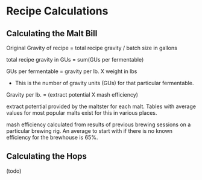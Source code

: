 Recipe Calculations
===================

Calculating the Malt Bill
-------------------------
Original Gravity of recipe = total recipe gravity / batch size in gallons

total recipe gravity in GUs = sum(GUs per fermentable)

GUs per fermentable = gravity per lb. X weight in lbs
- This is the number of gravity units (GUs) for that particular fermentable.

Gravity per lb. = (extract potential X mash efficiency)

extract potential
  provided by the maltster for each malt. Tables with average values for most popular malts exist for this in various places.

mash efficiency
  calculated from results of previous brewing sessions on a particular brewing rig. An average to start with if there is no known efficiency for the brewhouse is 65%.

Calculating the Hops
--------------------
(todo)
